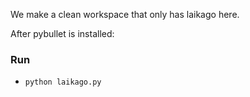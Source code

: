 We make a clean workspace that only has laikago here.

After pybullet is installed:

### Run
* `python laikago.py`
